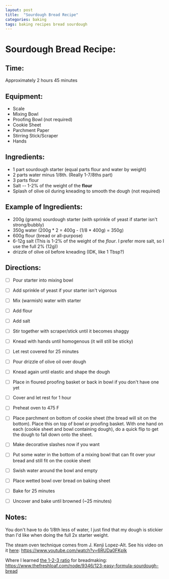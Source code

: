 ```yaml
---
layout: post
title:  "Sourdough Bread Recipe"
categories: baking
tags: baking recipes bread sourdough 
---
```


# Sourdough Bread Recipe:

## Time:

Approximately 2 hours 45 minutes

## Equipment:

- Scale
- Mixing Bowl
- Proofing Bowl (not required)
- Cookie Sheet
- Parchment Paper
- Stirring Stick/Scraper
- Hands


## Ingredients:

- 1 part sourdough starter (equal parts flour and water by weight)
- 2 parts water minus 1/8th. (Really 1-7/8ths part)
- 3 parts flour
- Salt -- 1-2% of the weight of the **flour**
- Splash of olive oil during kneading to smooth the dough (not required)


## Example of Ingredients:

- 200g (grams) sourdough starter (with sprinkle of yeast if starter isn't strong/bubbly)
- 350g water (200g * 2 = 400g - (1/8 * 400g) = 350g)
- 600g flour (bread or all-purpose)
- 6-12g salt (This is 1-2% of the weight of the *flour*. I prefer more salt, so I use the full 2% (12g))
- drizzle of olive oil before kneading (IDK, like 1 Tbsp?)


## Directions:

- [ ] Pour starter into mixing bowl
- [ ] Add sprinkle of yeast if your starter isn't vigorous
- [ ] Mix (warmish) water with starter
- [ ] Add flour
- [ ] Add salt
- [ ] Stir together with scraper/stick until it becomes shaggy
- [ ] Knead with hands until homogenous (it will still be sticky)
- [ ] Let rest covered for 25 minutes

- [ ] Pour drizzle of olive oil over dough
- [ ] Knead again until elastic and shape the dough
- [ ] Place in floured proofing basket or back in bowl if you don't have one yet
- [ ] Cover and let rest for 1 hour

- [ ] Preheat oven to 475 F
- [ ] Place parchment on bottom of cookie sheet (the bread will sit on the bottom). Place this on top of bowl or proofing basket. With one hand on each (cookie sheet and bowl containing dough), do a quick flip to get the dough to fall down onto the sheet.
- [ ] Make decorative slashes now if you want
- [ ] Put some water in the bottom of a mixing bowl that can fit over your bread and still fit on the cookie sheet
- [ ] Swish water around the bowl and empty
- [ ] Place wetted bowl over bread on baking sheet
- [ ] Bake for 25 minutes
- [ ] Uncover and bake until browned (~25 minutes)


## Notes:

You don't have to do 1/8th less of water, I just find that my dough is stickier than I'd like when doing the full 2x starter weight.

The steam oven technique comes from J. Kenji Lopez-Alt. See his video on it [here](https://www.youtube.com/watch?v=6RUDa0FKplk): <https://www.youtube.com/watch?v=6RUDa0FKplk>

Where I learned [the 1-2-3 ratio](https://www.thefreshloaf.com/node/9346/123-easy-formula-sourdough-bread) for breadmaking: <https://www.thefreshloaf.com/node/9346/123-easy-formula-sourdough-bread>
